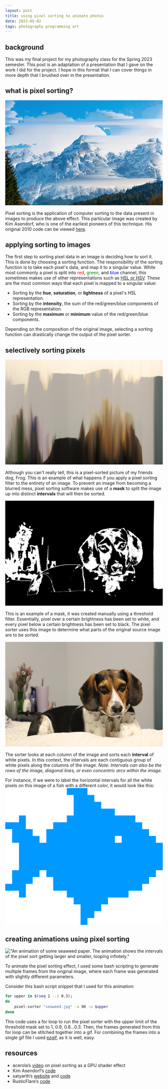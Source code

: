 ```yaml
---
layout: post
title: using pixel sorting to animate photos
date: 2023-05-02
tags: photography programming art
---
```

## background
This was my final project for my photography class for the Spring 2023 semester. This post is an adaptation of a presentation that I gave on the work I did for the project. I hope in this format that I can cover things in more depth that I brushed over in the presentation.

## what is pixel sorting?
!["An image of mountains with a pixel sorting effect applied. The effect is glitchy and produces several gradients along each row of the image."](/assets/pixelsorting0.jpg)

Pixel sorting is the application of computer sorting to the data present in images to produce the above effect. This particular image was created by Kim Asendorf, who is one of the earliest pioneers of this technique. His original 2010 code can be viewed [here](https://github.com/kimasendorf/ASDFPixelSort).

## applying sorting to images
The first step to sorting pixel data in an image is deciding how to sort it. This is done by choosing a sorting function. The responsibility of the sorting function is to take each pixel's data, and map it to a singular value. While most commonly a pixel is split into  <span style="color:red">red</span>, <span style="color:green">green</span>, and <span style="color:blue">blue</span> channel, this sometimes makes use of other representations such as [HSL or HSV](https://en.wikipedia.org/wiki/HSL_and_HSV). These are the most common ways that each pixel is mapped to a singular value:

- Sorting by the **hue**, **saturation**, or **lightness** of a pixel's HSL representation.
- Sorting by the **intensity**, the sum of the red/green/blue components of the RGB representation.
- Sorting by the **maximum** or **minimum** value of the red/green/blue components.

Depending on the composition of the original image, selecting a sorting function can drastically change the output of the pixel sorter.

## selectively sorting pixels
!["A blurred mess of white, gray, brown, and black."](/assets/pixelsorting1.jpg)

Although you can't really tell, this is a pixel-sorted picture of my friends dog, Frog. This is an example of what happens if you apply a pixel sorting filter to the entirety of an image. To prevent an image from becoming a blurred mess, pixel sorting software makes use of a **mask** to split the image up into distinct **intervals** that will then be sorted.

!["A black and white image of a beagle sitting on a bed."](/assets/pixelsorting2.jpg)

This is an example of a mask, it was created manually using a threshold filter. Essentially, pixel over a certain brightness has been set to white, and every pixel below a certain brightness has been set to black. The pixel sorter uses this image to determine what parts of the original source image are to be sorted.

!["An image of a black beagle, with a vertical pixel sorting effect applied"](/assets/pixelsorting3.jpg)

The sorter looks at each column of the image and sorts each **interval** of white pixels. In this context, the intervals are each contiguous group of white pixels along the columns of the image. *Note: Intervals can also be the rows of the image, diagonal lines, or even concentric arcs within the image.*

For instance, if we were to label the horizontal intervals for all the white pixels on this image of a fish with a different color, it would look like this:
![""](/assets/pixelsorting5.gif)

## creating animations using pixel sorting
!["An animation of some seaweed paper. The animation shows the intervals of the pixel sort getting larger and smaller, looping infintely."](/assets/pixelsorting4.gif)

To animate the pixel sorting effect, I used some bash scripting to generate multiple frames from the original image, where each frame was generated with slightly different parameters.

Consider this bash script snippet that I used for this animation:
```bash
for upper in $(seq 1 -.1 0.3);
do
	pixel-sorter "seaweed.jpg" -a 90 -u $upper
done
```
This code uses a for loop to run the pixel sorter with the upper limit of the threshold mask set to 1, 0.9, 0.8...0.3. Then, the frames generated from this for loop can be stitched together into a gif. For combining the frames into a single gif file I used [ezgif](https://ezgif.com/), as it is well, easy.

## resources
- acerola’s [video](https://www.youtube.com/watch?v=HMmmBDRy-jE) on pixel sorting as a GPU shader effect
- Kim Asendorf’s [code](https://github.com/kimasendorf/ASDFPixelSort/blob/master/ASDFPixelSort.pde)
- satyarth’s [website](http://satyarth.me/articles/pixel-sorting/) and [code](https://github.com/satyarth/pixelsort/)
- RusticFlare’s [code](https://github.com/RusticFlare/pixel-sorter)